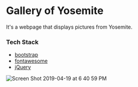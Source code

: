 # Gallery of Yosemite
It's a webpage that displays pictures from Yosemite. 

### Tech Stack
- [bootstrap](https://getbootstrap.com/docs/3.3/components/)
- [fontawesome](https://fontawesome.com/icons?d=gallery)
- [jQuery](https://jquery.com/)

![Screen Shot 2019-04-19 at 6 40 59 PM](https://user-images.githubusercontent.com/35877838/56449750-c63c3700-62d2-11e9-8432-3e12a2fd4aa1.png)





